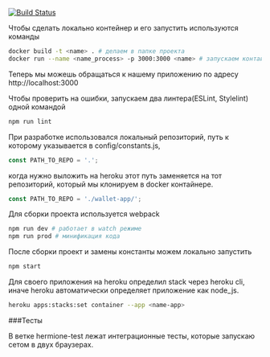 [![Build Status](https://travis-ci.org/JorJeG/home4.svg?branch=master)](https://travis-ci.org/JorJeG/home4)

Чтобы сделать локально контейнер и его запустить используются команды
```bash
docker build -t <name> . # делаем в папке проекта
docker run --name <name_process> -p 3000:3000 <name> # запускаем контайнер
```
Теперь мы можешь обращаться к нашему приложению по адресу http://localhost:3000

Чтобы проверить на ошибки, запускаем два линтера(ESLint, Stylelint) одной командой
```bash
npm run lint
```

При разработке использовался локальный репозиторий, путь к которому указывается
в config/constants.js,
```javascript
const PATH_TO_REPO = '.';
```
когда нужно выложить на heroku этот путь заменяется на тот репозиторий, который мы клонируем
в docker контайнере.
```javascript
const PATH_TO_REPO = './wallet-app/';
```

Для сборки проекта используется webpack
```bash
npm run dev # работает в watch режиме
npm run prod # минификация кода
```

После сборки проект и замены константы можем локально запустить
```bash
npm start
```

Для своего приложения на heroku определил stack через heroku cli,
иначе heroku автоматически определяет приложение как node_js.
```bash
heroku apps:stacks:set container --app <name-app>
```

###Тесты

В ветке hermione-test лежат интеграционные тесты, которые
запускаю сетом в двух браузерах.
